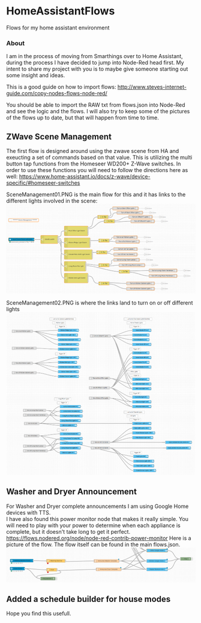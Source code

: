 HomeAssistantFlows
==================

Flows for my home assistant environment

### About

I am in the process of moving from Smarthings over to Home Assistant, during the process I have decided to jump into Node-Red head first.   My intent to share my project with you is to maybe give someone starting out some insight and ideas.   

This is a good guide on how to import flows:  http://www.steves-internet-guide.com/copy-nodes-flows-node-red/

You should be able to import the RAW txt from flows.json into Node-Red and see the logic and the flows.     I will also try to keep some of the pictures of the flows up to date, but that will happen from time to time.

## ZWave Scene Management
The first flow is designed around using the zwave scene from HA and exeucting a set of commands based on that value.  This is utilizing the multi button tap functions from the Homeseer WD200+ Z-Wave switches.   In order to use these functions you will need to follow the directions here as well:  https://www.home-assistant.io/docs/z-wave/device-specific/#homeseer-switches

SceneManagement01.PNG is the main flow for this and it has links to the different lights involved in the scene:
![Image description](https://github.com/crzykidd/nodered-homeassistant/raw/nodered-homeassistant/SceneManagement01.PNG)

SceneManagement02.PNG is where the links land to turn on or off different lights
![Image description](https://github.com/crzykidd/nodered-homeassistant/raw/nodered-homeassistant/SceneManagement02.PNG)

## Washer and Dryer Announcement 
For Washer and Dryer complete announcements I am using Google Home devices with TTS.   
I have also found this power monitor node that makes it really simple.   You will need to play with your power to determine when each appliance is complete, but it doesn't take long to get it perfect.   
https://flows.nodered.org/node/node-red-contrib-power-monitor
Here is a picture of the flow. The flow itself can be found in the main flows.json.
![Image description](https://github.com/crzykidd/nodered-homeassistant/raw/nodered-homeassistant/WasherDryerAnnounce.PNG)

## Added a schedule builder for house modes

Hope you find this usefull.
 
